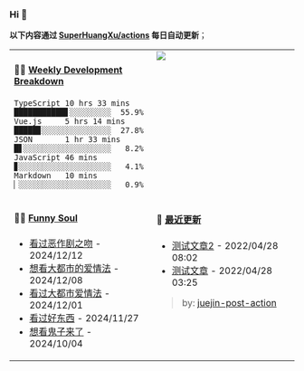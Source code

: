 
### Hi 👋

**以下内容通过 <a href="https://github.com/SuperHuangXu/SuperHuangXu/actions" target="_blank">SuperHuangXu/actions</a> 每日自动更新**；

<table width="800px">
<tr>
<td valign="top" width="50%">

#### 🏊‍♂️ <a href="https://gist.github.com/SuperHuangXu/d3e32e70ad1d22b5a3c5e8fc3c67dcc5" target="_blank">Weekly Development Breakdown</a>

```text
TypeScript 10 hrs 33 mins ███████████▋░░░░░░░░░  55.9%
Vue.js     5 hrs 14 mins  █████▊░░░░░░░░░░░░░░░  27.8%
JSON       1 hr 33 mins   █▋░░░░░░░░░░░░░░░░░░░   8.2%
JavaScript 46 mins        ▊░░░░░░░░░░░░░░░░░░░░   4.1%
Markdown   10 mins        ▏░░░░░░░░░░░░░░░░░░░░   0.9%
```

</td>
<td valign="top" width="50%">
<a href="https://github.com/SuperHuangXu">
  <img align="center" src="https://github-readme-stats.vercel.app/api/top-langs/?username=SuperHuangXu&layout=compact&theme=radical" />
</a>
</td>
</tr>
<tr>
<td valign="top" width="50%">

#### 🤾‍♂️ <a href="https://www.douban.com/people/135404786/" target="_blank">Funny Soul</a>

* <a href='http://movie.douban.com/subject/2085020/' target='_blank'>看过恶作剧之吻</a> - 2024/12/12
* <a href='http://movie.douban.com/subject/36171172/' target='_blank'>想看大都市的爱情法</a> - 2024/12/08
* <a href='http://movie.douban.com/subject/36782606/' target='_blank'>看过大都市爱情法</a> - 2024/12/01
* <a href='http://movie.douban.com/subject/36154853/' target='_blank'>看过好东西</a> - 2024/11/27
* <a href='http://movie.douban.com/subject/1291858/' target='_blank'>想看鬼子来了</a> - 2024/10/04

</td>
<td valign="top" width="50%">

#### 🤾‍ <a href="https://juejin.cn/user/4142615541064046" target="_blank">最近更新</a>
  * <a href='https://juejin.cn/post/7091561831067566117' target='_blank'>测试文章2</a> - 2022/04/28 08:02
* <a href='https://juejin.cn/post/7091490504222703652' target='_blank'>测试文章</a> - 2022/04/28 03:25

> by: [juejin-post-action](https://github.com/SuperHuangXu/juejin-post-action)

</td>
</tr>
</table>
